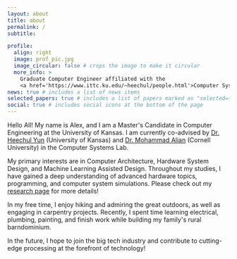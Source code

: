 ```yaml
---
layout: about
title: about
permalink: /
subtitle: 

profile:
  align: right
  image: prof_pic.jpg
  image_circular: false # crops the image to make it circular
  more_info: >
    Graduate Computer Engineer affiliated with the 
    <a href='https://www.ittc.ku.edu/~heechul/people.html'>Computer Systems Lab</a>
news: true # includes a list of news items
selected_papers: true # includes a list of papers marked as "selected={true}"
social: true # includes social icons at the bottom of the page
---
```

Hello All! My name is Alex, and I am a Master's Candidate in Computer Engineering at the University of Kansas. I am currently co-advised by [Dr. Heechul Yun](https://www.ittc.ku.edu/~heechul/) (University of Kansas) and [Dr. Mohammad Alian](https://alian.csl.cornell.edu/) (Cornell University) in the Computer Systems Lab.

My primary interests are in Computer Architecture, Hardware System Design, and Machine Learning Assisted Design. Throughout my studies, I have gained a deep understanding of advanced hardware topics, programming, and computer system simulations. Please check out my [research page](/research/) for more details!

In my free time, I enjoy hiking and admiring the great outdoors, as well as engaging in carpentry projects. Recently, I spent time learning electrical, plumbing, painting, and finish work while building my family's rural barndominium.

In the future, I hope to join the big tech industry and contribute to cutting-edge processing at the forefront of technology!